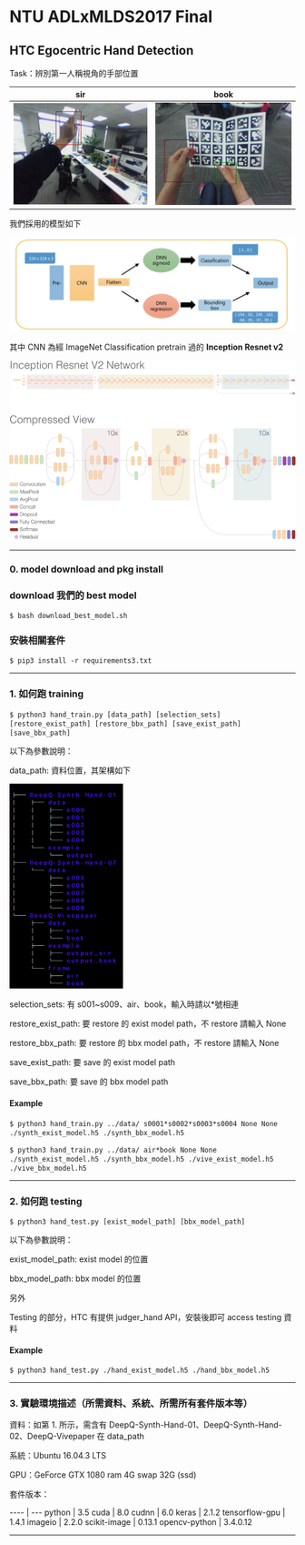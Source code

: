 # NTU ADLxMLDS2017 Final
## HTC Egocentric Hand Detection

Task：辨別第一人稱視角的手部位置

sir | book
---- | ---
<img src="https://github.com/ExtraOOmegaPPanDDa/ADLxMLDS2017_Final/blob/master/asset/1_bbox.png" width="300"> | <img src="https://github.com/ExtraOOmegaPPanDDa/ADLxMLDS2017_Final/blob/master/asset/3_bbox.png" width="300">

我們採用的模型如下

<img src="https://github.com/ExtraOOmegaPPanDDa/ADLxMLDS2017_Final/blob/master/asset/method.png" width="600">


其中 CNN 為經 ImageNet Classification pretrain 過的 **Inception Resnet v2**

<img src="https://github.com/ExtraOOmegaPPanDDa/ADLxMLDS2017_Final/blob/master/asset/Inception_Resnet_v2.png" width="600">


---
### 0. model download and pkg install

### download 我們的 best model

```
$ bash download_best_model.sh
```


### 安裝相關套件

```
$ pip3 install -r requirements3.txt
```


---
### 1. 如何跑 training

```
$ python3 hand_train.py [data_path] [selection_sets] [restore_exist_path] [restore_bbx_path] [save_exist_path] [save_bbx_path]
```


以下為參數說明：

data_path: 資料位置，其架構如下

<img src="https://github.com/ExtraOOmegaPPanDDa/ADLxMLDS2017_Final/blob/master/asset/data_tree.png" width="200">

selection_sets: 有 s001~s009、air、book，輸入時請以\*號相連

restore_exist_path: 要 restore 的 exist model path，不 restore 請輸入 None

restore_bbx_path: 要 restore 的 bbx model path，不 restore 請輸入 None

save_exist_path: 要 save 的 exist model path

save_bbx_path: 要 save 的 bbx model path

#### Example

```
$ python3 hand_train.py ../data/ s0001*s0002*s0003*s0004 None None ./synth_exist_model.h5 ./synth_bbx_model.h5
```


```
$ python3 hand_train.py ../data/ air*book None None ./synth_exist_model.h5 ./synth_bbx_model.h5 ./vive_exist_model.h5 ./vive_bbx_model.h5
```

---
### 2. 如何跑 testing

```
$ python3 hand_test.py [exist_model_path] [bbx_model_path]
```

以下為參數說明：

exist_model_path: exist model 的位置

bbx_model_path: bbx model 的位置


另外

Testing 的部分，HTC 有提供 judger_hand API，安裝後即可 access testing 資料 


#### Example

```
$ python3 hand_test.py ./hand_exist_model.h5 ./hand_bbx_model.h5
```

---
### 3. 實驗環境描述（所需資料、系統、所需所有套件版本等）

資料：如第 1. 所示，需含有 DeepQ-Synth-Hand-01、DeepQ-Synth-Hand-02、DeepQ-Vivepaper 在 data_path

系統：Ubuntu 16.04.3 LTS

GPU：GeForce GTX 1080 ram 4G swap 32G (ssd)


套件版本：

---- | ---
python | 3.5
cuda | 8.0
cudnn | 6.0
keras | 2.1.2
tensorflow-gpu | 1.4.1
imageio | 2.2.0
scikit-image | 0.13.1
opencv-python | 3.4.0.12


---




